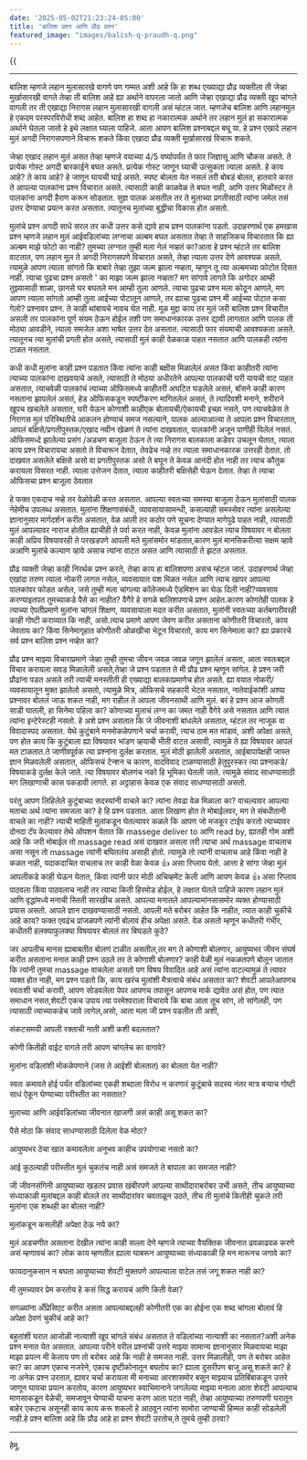 ```yaml
---
date: '2025-05-02T21:23:24-05:00'
title: 'बालिश प्रश्न आणि प्रौढ प्रश्न'
featured_image: "images/balish-q-praudh-q.png"
---
```


{{<audio src="audio/balish-q-praudh-q.wav">}}

<!--more-->
---

बालिश म्हणजे लहान मुलासारखे वागणे पण गम्मत अशी आहे कि हा शब्ध एख्याद्या प्रौढ व्यक्तीला ती जेव्हा मुर्खासारखी वागते तेव्हा ती बालिश आहे ह्या अर्थाने वापरला जातो आणि जेव्हा एखाद्या प्रौढ व्यक्ती खूप चांगले वागली तर ती एखाद्या निरागस लहान मुलासारखी वागली असं म्हंटल जात. म्हणजेच बालिश आणि लहानमुल हे एकदम परस्परविरोधी शब्द आहेत. बालिश हा शब्द हा नकारात्मक अर्थाने तर लहान मुलं हा सकारात्मक अर्थाने घेतला जातो हे इथे लक्षात घ्याला पाहिजे.
आता आपण बालिश प्रश्नाबद्दल बघू या. हे प्रश्न एखादे लहान मुलं अगदी निरागसपणाने विचारू शकते किंवा एखादा प्रौढ व्यक्ती मूर्खासारखं विचारू शकते. 

जेव्हा एखाद लहान मुलं असत तेव्हा म्हणजे वयाच्या 4/5 वर्ष्यापर्यंत ते फार जिज्ञासू आणि चौकस असते. ते प्रत्येक गोस्ट अगदी बारकाईने बघत असते. प्रत्येक गोस्ट जाणून घ्याची उत्सुकता त्याला असते. हे काय आहे? ते काय आहे? हे जाणून घायची घाई असते. स्पष्ट बोलता येत नसलं तरी बोबडं बोलत, हातवारे करत ते आपल्या पालकांना प्रश्न विचारात असते. त्यासाठी काही काळवेळ ते बघत नाही, आणि उत्तर मिळोंस्टर ते पालकांना अगदी हैराण करून सोडतात. सुज्ञ पालक असतील तर ते मुलाच्या प्रगतीसाठी त्यांना जमेल तसं उत्तर देण्याचा प्रयत्न करत असतात. त्यातूनच मुलांच्या बुद्धीचा विकास होत असतो.

मुलांचे प्रश्न अगदी साधे सरल तर कधी उत्तर कसे द्यावे हाच प्रश्न पालकांना पडतो. उदाहरणार्थ एक हमखास प्रश्न म्हणजे लहान मुलं आईवडिलांच्या लग्नाचा अल्बम बघत असतात तेव्हा ते साहजिकच विचारतात कि ह्या अल्बम माझे फोटो का नाही? तुमच्या लग्नात तुम्ही मला नेलं नव्हतं का?आता हे प्रश्न म्हंटले तर बालिश वाटतात, पण लहान मूल ते अगदी निरागसपणे विचारात असते, तेव्हा त्याला उत्तर देणे आवश्यक असते. त्यामुळे आपण त्याला सांगतो कि बाबारे तेव्हा तुझा जल्म झाला नव्हता, म्हणून तू त्या अल्बमच्या फोटोत दिसत नाही. त्याचा पुढचा प्रश्न असतो ' का माझा जल्म झाला नव्हता? मग सांगावे लागते कि अगोदर आम्ही तुझ्यासाठी शाळा, छानसे घर बघतले मन आम्ही तुला आणले. त्याचा पुढचा प्रश्न मला कोठून आणले, मग आपण त्याला सांगतो आम्ही तुला आईच्या पोटातून आणले, तर ह्याचा पुढचा प्रश्न मी आईच्या पोटात कसा गेलो? प्रश्नावर प्रश्न. ते काही थांबायचे नावच घेत नाही. मूळ मुद्दा काय तर मुलं जरी बालिश प्रश्न विचारीत असली तर पालकांना पूर्ण संयम ठेऊन होईल तशी पण समाधानकारक उत्तर द्यावी लागतात आणि पालक ती मोठ्या आवडीने, त्याला समजेल अशा भाषेत उत्तर देत असतात. त्यासाठी फार संयमाची आवश्यकता असते. त्यातूनच त्या मुलांची प्रगती होत असते, त्यासाठी मुलं काही वेळकाळ पाहत नसतात आणि पालकही त्यांना टाळत नसतात. 

कधी कधी मुलांना काही प्रश्न पडतात किंवा त्यांना काही बक्षीस मिळालेलं असत किंवा काहीतरी त्यांना त्याच्या पालकांना दाखवयाचे असते, त्यासाठी ते मोठया अधीरतेने आपल्या पालकाची घरी यायची वाट पाहत असतात, त्याचवेळी पालकांचं त्याच्या ऑफिसमध्ये काहीतरी अघटित घडलेले असतं, बॉसने काही कारण नसताना झापलेलं असतं, हेड ऑफिसकडून स्पष्टीकरण मागितलेलं असतं, ते त्यादिवशी मनाने, शरीराने खूपच खचलेले असतात, घरी येऊन कोणाशी काहीएक बोलायची/ऐकायची इच्छा नसते, पण त्याचवेळेस ते निरागस मुलं परिस्थितीचे आकलन होण्याचं समज नसल्याने, पालक आल्याआल्या ते आपला प्रश्न विचारतात, आपलं बक्षिसे/प्रगतीपुस्तक/एखाद नवीन खेळणं ते त्यांना दाखवतात, पालकांनी अजून पाणीही पिलेलं नसतं. ऑफिसमध्दे झालेल्या प्रसंग /अडचण बाजूला ठेऊन ते त्या निरागस बालकाला कडेवर उचलून घेतात, त्याला काय प्रश्न विचारायचा असतो ते विचारून देतात, तेवढेच नव्हे तर त्याला समाधानकारक उत्तरही देतात. तो दाखवत असलेले बक्षिसे असो वा प्रगतीपुस्तक असो ते बघून ते केवळ आनंदी होत नाही तर त्याच कौतुक करायला विसरत नाही. त्याला उत्तेजन देतात, त्याला काहीतरी बक्षिसेही घेऊन देतात. तेव्हा ते त्याचा ऑफिसचा प्रश्न बाजूला ठेवतात

हे फक्त एकदाच नव्हे तर वेळोवेळी करत असतात. आपल्या स्वतःच्या समस्या बाजूला ठेऊन मुलांसाठी पालक नेहेमीच उपलब्ध असतात. मुलांना शिक्षणासंबंधी, व्यावसायासामन्धी, कसल्याही समस्सेवर त्यांना असलेल्या ज्ञानानुसार मार्गदर्शन करीत असतात, वेळ आली तर कठोर पणे सूचना देण्यात मागेपुढे पाहत नाही, त्यासाठी मुलं आपल्यावर नाराज होतील ह्याचीही ते पर्वा करत नाही, केवळ मुलांना आवडेल त्याच विषयावर न बोलता काही अप्रिय विषयावरही ते परखडपणे आपली मते मुलांसमोर मांडतात,कारण मुलं मानसिकरीत्या सक्षम व्हावे अआणि मुलांचे कल्याण व्हावे असाच त्यांना वाटत असत आणि त्यासाठी ते झटत असतात. 

प्रौढ व्यक्ती जेव्हा काही निरर्थक प्रश्न करते, तेव्हा काय हा बालिशपणा असच म्हंटल जातं. उदाहरणार्थ जेव्हा एखांदा तरुण त्याला नोकरी लागत नसेल, व्यवसायात यश मिळत नसेल आणि त्याच खापर आपल्या पालकांवर फोडत असेल, जसे तुम्ही मला चांगल्या कॉलेजमध्ये ऍडमिशन का घेऊ दिली नाही?व्यवसाय करण्याइतपत तुमच्याकडे पैसे का नाहीत? वैगैरे हे सगळे बालिशपणाचे प्रश्न आहेत.कारण कोणतेही पालक हे त्याच्या ऐपतीप्रमाणे मुलांना चांगलं शिक्षण, व्यवसायाला मदत करीत असतात, मुलांनी स्वतःच्या कर्तबगारीवरही काही गोष्टी कराव्यात कि नाही, असो.त्याच प्रमाणे आपण जेवण करीत असताना कोणीतरी विचारतो, काय जेवताय का? किंवा सिनेमागृहात कोणीतरी ओळखीचा भेटून विचारतो, काय मग सिनेमाला का? ह्या प्रकारचे सर्व प्रश्न बालिश प्रश्न नव्हेत का?

प्रौढ प्रश्न माझ्या विचाराप्रमाणे जेव्हा तुम्ही तुमचा जीवन जवळ जवळ जगून झालेलं असता, आता स्वतःबद्दल विचार करायला सवड मिळालेली असते,तेव्हा जे प्रश्न पडतात ते मी प्रौढ प्रश्न म्हणून सांगेल. हे प्रश्न जरी प्रौढांना पडत असले तरी त्याची मनस्तीती ही एख्याद्या बालकाप्रमाणेच होत असते. ह्या वयात नोकरी/व्यवसायातून मुक्त झालेलो असतो, त्यामुळे मित्र, ऑफिसचे सहकारी भेटत नसतात, नातेवाईकांशी अश्या प्रश्नावर बोललं जाऊ शकत नाही, मग राहील ते आपला जीवनसाथी आणि मुलं. बरं हे प्रश्न आज कोणती साडी घातली, हा सिनेमा पहिला का? कोणाच्या मुलाचं लग्न का जमत नाही वैगेरे असे नसतात आणि त्यात त्यांना इन्टेरेस्टही नसतो. हे अशे प्रश्न असतात कि जे जीवनाशी बांधलेले असतात, म्हंटल तर नाजूक वा विवादास्पद असतात. येथे कुटुंबाने मनमोकळेपणाने चर्चा करावी, त्याच ठाम मत मांडावं, अशी अपेक्षा असते, पण होत काय कि कुटुंबाला ह्या विषयावर भांडण व्हयाची भीती वाटत असावी, त्यामुळे ते ह्या विषयावर आपलं मत टाळतात.ते जाणीवपूर्वक त्या प्रश्नांना दुर्लक्ष करतात. मुलं मोठी झालेली असतात, आईबापापेक्षही जास्त ज्ञान मिळवलेली असतात, ऑफिसचं टेन्शन च कारण, वादविवाद टाळण्यासाठी हेतुपुरस्कर त्या प्रश्नाकडे/विषयाकडे दुर्लक्ष केले जाते. त्या विषयावर बोलणंच नको हि भूमिका घेतली जाते. त्यामुळे संवाद साधण्यासाठी मग लिखाणाची कास पकडावी लागते. हा अट्टाहास केवळ एक संवाद साधण्यासाठी असतो.

परंतु आपण लिहिलेले कुटुंबाच्या सदस्यांनी वाचले का? त्यांना तेवढा वेळ मिळाला का? वाचल्यावर आपल्या मताचा अर्थ त्यांना समजला का? हे हि प्रश्न पडतात. आता लिखाण होत ते मोबाईलवर, मग ते संबधीतानी वाचले का नाही? त्याची माहिती मुलांकडून घेतल्यावर कळले कि आपण जो मजकूर टाईप करतो त्याच्यावर दोनदा टॅप केल्यावर तेथे ऑपशन येतात कि massege deliver to आणि read by, ह्यातही गोम अशी आहे कि जरी मोबाईल तो massage read असं दाखवत असला तरी त्याचा अर्थ massage वाचलाच असा नसून तो massage त्यांनी बघितलंय असाही होतो. त्यामुळे तो त्यांनी वाचलाच आहे किंवा नाही हे कळत नाही, यदाकदाचित वाचलाच तर काही वेळा केवळ 👍 असा रिप्लाय येतो. आत्ता हे सांगा जेव्हा मुलं आपलीकडे काही घेऊन येतात, किंवा त्यांनी फार मोठी अचिव्हमेंट केली आणि आपण केवळ 👍 असा रिप्लाय पाठवला किंवा पाठवलाच नाही तर त्याचा किती हिरमोड होईल, हे लक्षात घेतले पाहिजे कारण लहान मुलं आणि वृद्धांमध्ये मनाची स्तिती सारखीच असते. आपल्या मनातले आपल्यामांनसासमोर व्यक्त होण्यासाठी प्रयास असतो. आपले ज्ञान दाखवण्यासाठी नसतो. आपली मते बरोबर आहेत कि नाहीत, त्यात काही चुकीचे आहे काय? फक्त एवढंच प्रांजळपणे त्यांनी बोलावं हीच अपेक्षा असते. वेळ असतो म्हणून कधीतरी गंभीर, कधीतरी हलक्याफुलक्या विषयावर बोललं तर बिघडले कुठे?

जर आपलीच मानस ह्याबाबतीत बोलणं टाळीत असतील,तर मग ते कोणाशी बोलणार, आयुष्यभर जीवन संघर्ष करीत असताना मनात काही प्रश्न उठले तर ते कोणाशी बोलणार? काही वेळी मुलं नकळतपणे बोलून जातात कि त्यांनी तुमचा massage वाचलेला असतो पण विषय विवादित आहे असं त्यांना वाटल्यामुळं ते त्यावर व्यक्त होत नाही, मग प्रश्न पडतो कि, काय खरंच मुलांशी मैत्रत्वाचे संबंध असतात का? शेवटी आपलेआपणच स्वतःशी चर्चा करावी, आपण सोडवलेला पेपर आपणच तपासून आपणच मार्क द्यावेत असं होत, पण त्यात समाधान नसत,शेवटी एकच उपाय त्या परमेश्वराला विचारावे कि बाबा आता तूच सांग, तो सांगेलही, पण त्यासाठी त्याच्याकडेच जावे लागेल,असो, आता मला जी प्रश्न पडलीत ती अशी, 

संकटसमयी आपली रक्ताची नाती अशी कशी बदलतात?

कोणी कितीही वाईट वागले तरी आपण चांगलेच का वागावे?

मुलांना वडिलांशी मोकळेपणाने (जस ते आईशी बोलतात) का बोलता येत नाही?

स्वतः कमावते होई पर्यंत वडिलांच्या एकही शब्दाला विरोध न करणारं कुटूंबाचे सदस्य नंतर मात्र बऱ्याच गोष्टी साधं ऐकून घेण्याच्या परीस्तीत का नसतात?

मुलाच्या आणि आईवडिलांच्या जीवनात खाजगी असं काही असू शकत का?

पैसे मोठा कि संवाद साधण्यासाठी दिलेला वेळ मोठा?

आयुष्यभर ठेचा खात कमावलेला अनुभव काहीच उपयोगाचा नसतो का?

आई कुठल्याही परीस्तीत मुलं चुकतंच नाही असं समजते ते बापाला का समजत नाही?

जी जीवनसंगिनी आयुष्याच्या खडतर प्रवास खंबीरपणे आपल्या साथीदाराबरोबर उभी असते, तीच आयुष्याच्या संध्याकाळी मुलांबद्दल काही बोलले तर साथीदारांवर चवताळून उठते, तीच ती मुलांचे कितीही चुकले तरी मुलांना एक शब्धही का बोलत नाही?

मुलांकडून कसलीही अपेक्षा ठेऊ नये का?

मुलं अडचणीत असताना देखील त्यांना काही सल्ला देणे म्हणजे त्याच्या वैयक्तिक जीवनात ढवळाढवळ करणे असं म्हणायचं का?
लोक काय म्हणतील ह्याला घाबरून आयुष्याच्या संध्याकाळी हि मन मारूनच जगावे का?

फायदानुकसान न बघता आयुष्याच्या शेवटी मुक्तपणे आपल्याला वाटेल तसं जगू शकत नाही का?

मी तुमच्यावर प्रेम करतोय हे कसं सिद्ध करायचं आणि किती वेळा?

सगळ्यांना अँप्रिसिएट करीत असता आपल्याबद्दलही कोणीतरी एक का होईना एक शब्द चांगला बोलावं हि अपेक्षा ठेवणं चुकीचं आहे का? 

बहुतांशी घरात आजोळी नात्याशी खूप चांगले संबंध असतात ते वडिलांच्या नात्याशी का नसतात?अशी अनेक प्रश्न मनात येत असतात. आपल्या परीने वरील प्रश्नांची उत्तरे माझ्या सामान्य ज्ञानानुसार मिळवायचा माझा माझा प्रयत्न मी केलाय पण तो बरोबर आहे कि नाही हे समजत नाही. उत्तर मिळालीही, पण ते बरोबर आहेत का? का आपण एकाच नजरेने, एकाच दृष्टीकोनातून बघतोय का? ह्याला दुसरीपण बाजू असू शकते का? हे ना अनेक प्रश्न उरतात, ह्यावर चर्चा करायला मी मनाच्या आरशासमोर बसून माझ्याच प्रतिबिंबाकडून उत्तरे जाणून घायचा प्रयत्न करतोय, कारण आयुष्यभर स्वाभिमानाने जगलेल्या माझ्या मनाला आता शेवटी आपल्याच माणसाकडून वेळेची, समजावून घेण्याची याचना करण आता पटत नाही, तेव्हा आयुष्याच्या तरुणपणी घरातून बाहेर एकटाच असूनही काय काय करू शकलो हे आठवून त्यांना सामोरा जाण्याची हिम्मत काही सोडलेली नाही.हे प्रश्न बालिश आहे कि प्रौढ आहे हा प्रश्न शेवटी उरतोच,ते तुमचे तुम्ही ठरवा?

---
हेमू.
